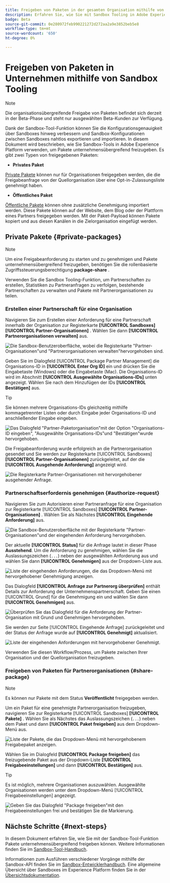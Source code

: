 ```yaml
---
title: Freigeben von Paketen in der gesamten Organisation mithilfe von Sandbox Tooling
description: Erfahren Sie, wie Sie mit Sandbox Tooling in Adobe Experience Platform Pakete unternehmensübergreifend freigeben können.
badge: Beta
source-git-commit: 0e280972feb990221272d272aa2a9e3852beb5e8
workflow-type: tm+mt
source-wordcount: '650'
ht-degree: 0%

---
```


# Freigeben von Paketen in Unternehmen mithilfe von Sandbox Tooling

>[!NOTE]
>
>Die organisationsübergreifende Freigabe von Paketen befindet sich derzeit in der Beta-Phase und steht nur ausgewählten Beta-Kunden zur Verfügung.

Dank der Sandbox-Tool-Funktion können Sie die Konfigurationsgenauigkeit über Sandboxes hinweg verbessern und Sandbox-Konfigurationen zwischen Sandboxes nahtlos exportieren und importieren. In diesem Dokument wird beschrieben, wie Sie Sandbox-Tools in Adobe Experience Platform verwenden, um Pakete unternehmensübergreifend freizugeben. Es gibt zwei Typen von freigegebenen Paketen:

- **Privates Paket**

[Private Pakete](#private-packages) können nur für Organisationen freigegeben werden, die die Freigabeanfrage von der Quellorganisation über eine Opt-in-Zulassungsliste genehmigt haben.

- **Öffentliches Paket**

[Öffentliche Pakete](./sandbox-tooling.md/#export-and-import-an-entire-sandbox) können ohne zusätzliche Genehmigung importiert werden. Diese Pakete können auf der Website, dem Blog oder der Plattform eines Partners freigegeben werden. Mit der Paket-Payload können Pakete kopiert und aus diesen Kanälen in die Zielorganisation eingefügt werden.

## Private Pakete {#private-packages}

>[!NOTE]
>
>Um eine Freigabeanforderung zu starten und zu genehmigen und Pakete unternehmensübergreifend freizugeben, benötigen Sie die rollenbasierte Zugriffssteuerungsberechtigung **package-share** .

Verwenden Sie die Sandbox Tooling-Funktion, um Partnerschaften zu erstellen, Statistiken zu Partneranfragen zu verfolgen, bestehende Partnerschaften zu verwalten und Pakete mit Partnerorganisationen zu teilen.

### Erstellen einer Partnerschaft für eine Organisation

Navigieren Sie zum Erstellen einer Anforderung für eine Partnerschaft innerhalb der Organisation zur Registerkarte **[!UICONTROL Sandboxes]** **[!UICONTROL Partner-Organisationen]** . Wählen Sie dann **[!UICONTROL Partnerorganisationen verwalten]** aus.

![Die Sandbox-Benutzeroberfläche, wobei die Registerkarte &quot;Partner-Organisationen&quot;und &quot;Partnerorganisationen verwalten&quot;hervorgehoben sind.](../images/ui/sandbox-tooling/private-manage-partner-orgs.png)

Geben Sie im Dialogfeld [!UICONTROL Package Partner Management] die Organisations-ID in **[!UICONTROL Enter Org ID]** ein und drücken Sie die Eingabetaste (Windows) oder die Eingabetaste (Mac). Die Organisations-ID wird im Abschnitt **[!UICONTROL Ausgewählte Organisations-IDs]** unten angezeigt. Wählen Sie nach dem Hinzufügen der IDs **[!UICONTROL Bestätigen]** aus.

>[!TIP]
>
>Sie können mehrere Organisations-IDs gleichzeitig mithilfe kommagetrennter Listen oder durch Eingabe jeder Organisations-ID und anschließender Eingabe eingeben.

![Das Dialogfeld &quot;Partner-Paketorganisation&quot;mit der Option &quot;Organisations-ID eingeben&quot;, &quot;Ausgewählte Organisations-IDs&quot;und &quot;Bestätigen&quot;wurde hervorgehoben.](../images/ui/sandbox-tooling/private-enter-org-id.png)

Die Freigabeanforderung wurde erfolgreich an die Partnerorganisation gesendet und Sie werden zur Registerkarte [!UICONTROL Sandboxes] **[!UICONTROL Partner-Organisationen]** zurückgeleitet, auf der die **[!UICONTROL Ausgehende Anforderung]** angezeigt wird.

![Die Registerkarte Partner-Organisationen mit hervorgehobener ausgehender Anfrage.](../images/ui/sandbox-tooling/private-outgoing-request.png)

### Partnerschaftserfordernis genehmigen {#authorize-request}

Navigieren Sie zum Autorisieren einer Partneranfrage für eine Organisation zur Registerkarte [!UICONTROL Sandboxes] **[!UICONTROL Partner-Organisationen]** . Wählen Sie als Nächstes **[!UICONTROL Eingehende Anforderung]** aus.

![Die Sandbox-Benutzeroberfläche mit der Registerkarte &quot;Partner-Organisationen&quot;und der eingehenden Anforderung hervorgehoben.](../images/ui/sandbox-tooling/private-authorise-partner-org.png)

Der aktuelle **[!UICONTROL Status]** für die Anfrage lautet in dieser Phase **Ausstehend**. Um die Anforderung zu genehmigen, wählen Sie die Auslassungszeichen (`...`) neben der ausgewählten Anforderung aus und wählen Sie dann **[!UICONTROL Genehmigen]** aus der Dropdown-Liste aus.

![Liste der eingehenden Anforderungen, die das Dropdown-Menü mit hervorgehobener Genehmigung anzeigen.](../images/ui/sandbox-tooling/private-approve-partner-org.png)

Das Dialogfeld **[!UICONTROL Anfrage zur Partnerorg überprüfen]** enthält Details zur Anforderung der Unternehmenspartnerschaft. Geben Sie einen [!UICONTROL Grund] für die Genehmigung ein und wählen Sie dann **[!UICONTROL Genehmigen]** aus.

![Überprüfen Sie das Dialogfeld für die Anforderung der Partner-Organisation mit Grund und Genehmigen hervorgehoben.](../images/ui/sandbox-tooling/private-approval-partner-org.png)

Sie werden zur Seite [!UICONTROL Eingehende Anfrage] zurückgeleitet und der Status der Anfrage wurde auf **[!UICONTROL Genehmigt]** aktualisiert.

![ Liste der eingehenden Anforderungen mit hervorgehobener Genehmigt.](../images/ui/sandbox-tooling/private-approved-partner-org.png)

Verwenden Sie diesen Workflow/Prozess, um Pakete zwischen Ihrer Organisation und der Quellorganisation freizugeben.

### Freigeben von Paketen für Partnerorganisationen {#share-package}

>[!NOTE]
>
>Es können nur Pakete mit dem Status **Veröffentlicht** freigegeben werden.

Um ein Paket für eine genehmigte Partnerorganisation freizugeben, navigieren Sie zur Registerkarte [!UICONTROL Sandboxes] **[!UICONTROL Pakete]** . Wählen Sie als Nächstes das Auslassungszeichen (`...`) neben dem Paket und dann **[!UICONTROL Paket freigeben]** aus dem Dropdown-Menü aus.

![Liste der Pakete, die das Dropdown-Menü mit hervorgehobenem Freigabepaket anzeigen.](../images/ui/sandbox-tooling/private-share-package.png)

Wählen Sie im Dialogfeld **[!UICONTROL Package freigeben]** das freizugebende Paket aus der Dropdown-Liste **[!UICONTROL Freigabeeinstellungen]** und dann **[!UICONTROL Bestätigen]** aus.

>[!TIP]
>
>Es ist möglich, mehrere Organisationen auszuwählen. Ausgewählte Organisationen werden unter dem Dropdown-Menü [!UICONTROL Freigabeeinstellungen] angezeigt.

![Geben Sie das Dialogfeld &quot;Package freigeben&quot;mit den Freigabeeinstellungen frei und bestätigen Sie die Markierung.](../images/ui/sandbox-tooling/private-share-package-confirm.png)

## Nächste Schritte {#next-steps}

In diesem Dokument erfahren Sie, wie Sie mit der Sandbox-Tool-Funktion Pakete unternehmensübergreifend freigeben können. Weitere Informationen finden Sie im [Sandbox-Tool-Handbuch](../ui/sandbox-tooling.md).

Informationen zum Ausführen verschiedener Vorgänge mithilfe der Sandbox-API finden Sie im [Sandbox-Entwicklerhandbuch](../api/getting-started.md). Eine allgemeine Übersicht über Sandboxes im Experience Platform finden Sie in der [Übersichtsdokumentation](../home.md).
